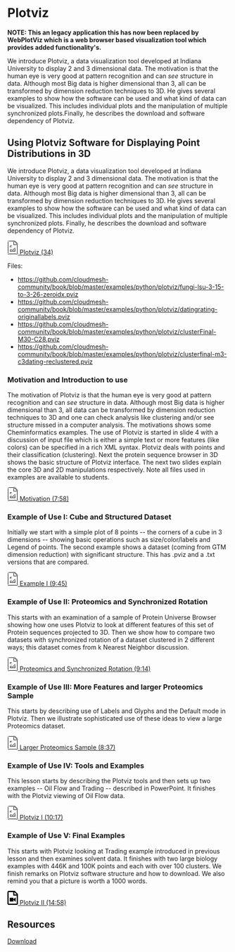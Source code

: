# Plotviz


**NOTE: This an legacy application this has now been replaced by WebPlotViz
which is a web browser based visualization tool which provides added
functionality's.**

We introduce Plotviz, a data visualization tool developed at Indiana
University to display 2 and 3 dimensional data. The motivation is that
the human eye is very good at pattern recognition and can *see*
structure in data. Although most Big data is higher dimensional than 3,
all can be transformed by dimension reduction techniques to 3D. He gives
several examples to show how the software can be used and what kind of
data can be visualized. This includes individual plots and the
manipulation of multiple synchronized plots.Finally, he describes the
download and software dependency of Plotviz.

## Using Plotviz Software for Displaying Point Distributions in 3D

We introduce Plotviz, a data visualization tool developed at Indiana
University to display 2 and 3 dimensional data. The motivation is that
the human eye is very good at pattern recognition and can *see*
structure in data. Although most Big data is higher dimensional than 3,
all can be transformed by dimension reduction techniques to 3D. He gives
several examples to show how the software can be used and what kind of
data can be visualized. This includes individual plots and the
manipulation of multiple synchronized plots. Finally, he describes the
download and software dependency of Plotviz.

[![Presentation](images/presentation.png) Plotviz (34)](https://iu.app.box.com/s/jypomnrz755xgps5e6iw)

Files:

- <https://github.com/cloudmesh-community/book/blob/master/examples/python/plotviz/fungi-lsu-3-15-to-3-26-zeroidx.pviz>
- <https://github.com/cloudmesh-community/book/blob/master/examples/python/plotviz/datingrating-originallabels.pviz>
- <https://github.com/cloudmesh-community/book/blob/master/examples/python/plotviz/clusterFinal-M30-C28.pviz>
- <https://github.com/cloudmesh-community/book/blob/master/examples/python/plotviz/clusterfinal-m3-c3dating-reclustered.pviz>

### Motivation and Introduction to use

The motivation of Plotviz is that the human eye is very good at pattern
recognition and can *see* structure in data. Although most Big data is
higher dimensional than 3, all data can be transformed by dimension
reduction techniques to 3D and one can check analysis like clustering
and/or see structure missed in a computer analysis. The motivations
shows some Cheminformatics examples. The use of Plotviz is started in
slide 4 with a discussion of input file which is either a simple text or
more features (like colors) can be specified in a rich XML syntax.
Plotviz deals with points and their classification (clustering). Next
the protein sequence browser in 3D shows the basic structure of Plotviz
interface. The next two slides explain the core 3D and 2D manipulations
respectively. Note all files used in examples are available to students.

[![Presentation](images/presentation.png) Motivation (7:58)](<http://youtu.be/4aQlCmQ1jfY>)

### Example of Use I: Cube and Structured Dataset

Initially we start with a simple plot of 8 points -- the corners of a
cube in 3 dimensions -- showing basic operations such as
size/color/labels and Legend of points. The second example shows a
dataset (coming from GTM dimension reduction) with significant
structure. This has .pviz and a .txt versions that are compared.

[![Presentation](images/presentation.png) Example I (9:45)](http://youtu.be/nCTT5mI_j_Q)

### Example of Use II: Proteomics and Synchronized Rotation

This starts with an examination of a sample of Protein Universe Browser
showing how one uses Plotviz to look at different features of this set
of Protein sequences projected to 3D. Then we show how to compare two
datasets with synchronized rotation of a dataset clustered in 2
different ways; this dataset comes from k Nearest Neighbor discussion.

[![Presentation](images/presentation.png) Proteomics and Synchronized Rotation (9:14)](http://youtu.be/lDbIhnLrNkk)

### Example of Use III: More Features and larger Proteomics Sample

This starts by describing use of Labels and Glyphs and the Default mode
in Plotviz. Then we illustrate sophisticated use of these ideas to view
a large Proteomics dataset.

[![Presentation](images/presentation.png) Larger Proteomics Sample (8:37)](<http://youtu.be/KBkUW_QNSvs>)

### Example of Use IV: Tools and Examples

This lesson starts by describing the Plotviz tools and then sets up two
examples -- Oil Flow and Trading -- described in PowerPoint. It finishes
with the Plotviz viewing of Oil Flow data.

[![Presentation](images/presentation.png) Plotviz I (10:17)](<http://youtu.be/zp_709imR40>)

### Example of Use V: Final Examples

This starts with Plotviz looking at Trading example introduced in
previous lesson and then examines solvent data. It finishes with two
large biology examples with 446K and 100K points and each with over 100
clusters. We finish remarks on Plotviz software structure and how to
download. We also remind you that a picture is worth a 1000 words.

[![Video](images/video.png) Plotviz II (14:58)](http://youtu.be/FKoCfTJ_cDM)

## Resources

[Download](http://salsahpc.indiana.edu/pviz3/)
